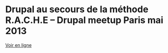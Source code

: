 # Drupal au secours de la méthode R.A.C.H.E – Drupal meetup Paris mai 2013

[Voir en ligne](http://jolicode.github.io/drupal-rache-conf)
